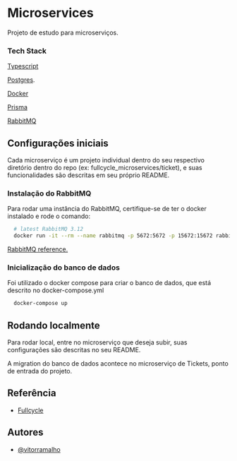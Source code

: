 
# Microservices

Projeto de estudo para microserviços.


### Tech Stack

[Typescript](https://www.typescriptlang.org/)

[Postgres](https://www.postgresql.org/).

[Docker](https://docs.docker.com/desktop/install/mac-install/)

[Prisma](https://prisma.io/)

[RabbitMQ](https://www.rabbitmq.com/)


## Configurações iniciais

Cada microserviço é um projeto individual dentro do seu respectivo diretório dentro do repo (ex: fullcycle_microservices/ticket), e suas funcionalidades são descritas em seu próprio README. 


### Instalação do RabbitMQ

Para rodar uma instância do RabbitMQ, certifique-se de ter o docker instalado e rode o comando:

```bash
  # latest RabbitMQ 3.12 
  docker run -it --rm --name rabbitmq -p 5672:5672 -p 15672:15672 rabbitmq:3.12-management
```

[RabbitMQ reference.](https://www.rabbitmq.com/download.html)

### Inicialização do banco de dados


Foi utilizado o docker compose para criar o banco de dados, que está descrito no docker-compose.yml

```bash
  docker-compose up
```

## Rodando localmente

Para rodar local, entre no microserviço que deseja subir, suas configurações são descritas no seu README.

A migration do banco de dados acontece no microserviço de Tickets, ponto de entrada do projeto.


## Referência

 - [Fullcycle](https://www.youtube.com/watch?v=gtv9szE_P1U)

## Autores

- [@vitorramalho](https://github.com/vitor-ramalho)

